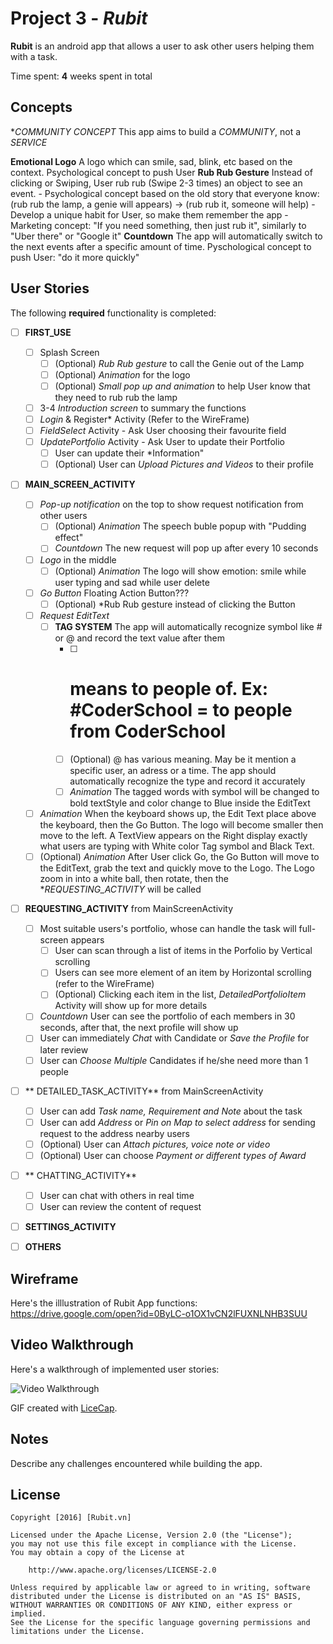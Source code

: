 # Project 3 - *Rubit*

**Rubit** is an android app that allows a user to ask other users helping them with a task.

Time spent: **4** weeks spent in total

## Concepts

  **COMMUNITY CONCEPT* This app aims to build a *COMMUNITY*, not a *SERVICE*

  **Emotional Logo** A logo which can smile, sad, blink, etc based on the context. Psychological concept to push User
  **Rub Rub Gesture** Instead of clicking or Swiping, User rub rub (Swipe 2-3 times) an object to see an event. 
    - Psychological concept based on the old story that everyone know: (rub rub the lamp, a genie will appears) -> (rub rub it, someone will help)
    - Develop a unique habit for User, so make them remember the app
    - Marketing concept: "If you need something, then just rub it", similarly to "Uber there" or "Google it"
  **Countdown** The app will automatically switch to the next events after a specific amount of time. Pyschological concept to push User: "do it more quickly"

## User Stories

The following **required** functionality is completed:

* [ ] **FIRST_USE**

  * [ ] Splash Screen
    * [ ] (Optional) *Rub Rub gesture* to call the Genie out of the Lamp
    * [ ] (Optional) *Animation* for the logo
    * [ ] (Optional) *Small pop up and animation* to help User know that they need to rub rub the lamp
  * [ ] 3-4 *Introduction screen* to summary the functions
  * [ ] *Login* & Register* Activity (Refer to the WireFrame)
  * [ ] *FieldSelect* Activity - Ask User choosing their favourite field
  * [ ] *UpdatePortfolio* Activity - Ask User to update their Portfolio
    * [ ] User can update their *Information"
    * [ ] (Optional) User can *Upload Pictures and Videos* to their profile

* [ ] **MAIN_SCREEN_ACTIVITY** 

  * [ ] *Pop-up notification* on the top to show request notification from other users
    * [ ] (Optional) *Animation* The speech buble popup with "Pudding effect"
    * [ ] *Countdown* The new request will pop up after every 10 seconds
  * [ ] *Logo* in the middle
    * [ ] (Optional) *Animation* The logo will show emotion: smile while user typing and sad while user delete
  * [ ] *Go Button* Floating Action Button???
    * [ ] (Optional) *Rub Rub gesture instead of clicking the Button
  * [ ] *Request EditText*
    * [ ] **TAG SYSTEM** The app will automatically recognize symbol like # or @ and record the text value after them
      * [ ] # means to people of. Ex: #CoderSchool = to people from CoderSchool
      * [ ] (Optional) @ has various meaning. May be it mention a specific user, an adress or a time. The app should automatically recognize the type and record it accurately
      * [ ] *Animation* The tagged words with symbol will be changed to bold textStyle and color change to Blue inside the EditText
  * [ ] *Animation* When the keyboard shows up, the Edit Text place above the keyboard, then the Go Button. The logo will become smaller then move to the left. A TextView appears on the Right display exactly what users are typing with White color Tag symbol and Black Text.
  * [ ] (Optional) *Animation* After User click Go, the Go Button will move to the EditText, grab the text and quickly move to the Logo. The Logo zoom in into a white ball, then rotate, then the **REQUESTING_ACTIVITY* will be called

* [ ] **REQUESTING_ACTIVITY** from MainScreenActivity

  * [ ] Most suitable users's portfolio, whose can handle the task will full-screen appears
    * [ ] User can scan through a list of items in the Porfolio by Vertical scrolling
    * [ ] Users can see more element of an item by Horizontal scrolling (refer to the WireFrame)
    * [ ] (Optional) Clicking each item in the list, *DetailedPortfolioItem* Activity will show up for more details
  * [ ] *Countdown* User can see the portfolio of each members in 30 seconds, after that, the next profile will show up
  * [ ] User can immediately *Chat* with Candidate or *Save the Profile* for later review
  * [ ] User can *Choose Multiple* Candidates if he/she need more than 1 people

* [ ] ** DETAILED_TASK_ACTIVITY** from MainScreenActivity

  * [ ] User can add *Task name, Requirement and Note* about the task
  * [ ] User can add *Address* or *Pin on Map to select address* for sending request to the address nearby users 
  * [ ] (Optional) User can *Attach pictures, voice note or video*
  * [ ] (Optional) User can choose *Payment or different types of Award*

* [ ] ** CHATTING_ACTIVITY** 

  * [ ] User can chat with others in real time
  * [ ] User can review the content of request

* [ ] **SETTINGS_ACTIVITY**
* [ ] **OTHERS**  
  
## Wireframe
Here's the illlustration of Rubit App functions:
https://drive.google.com/open?id=0ByLC-o1OX1vCN2lFUXNLNHB3SUU

## Video Walkthrough

Here's a walkthrough of implemented user stories:

<img src='http://i.imgur.com/link/to/your/gif/file.gif' title='Video Walkthrough' width='' alt='Video Walkthrough' />

GIF created with [LiceCap](http://www.cockos.com/licecap/).

## Notes

Describe any challenges encountered while building the app.


## License

    Copyright [2016] [Rubit.vn]

    Licensed under the Apache License, Version 2.0 (the "License");
    you may not use this file except in compliance with the License.
    You may obtain a copy of the License at

        http://www.apache.org/licenses/LICENSE-2.0

    Unless required by applicable law or agreed to in writing, software
    distributed under the License is distributed on an "AS IS" BASIS,
    WITHOUT WARRANTIES OR CONDITIONS OF ANY KIND, either express or implied.
    See the License for the specific language governing permissions and
    limitations under the License.
